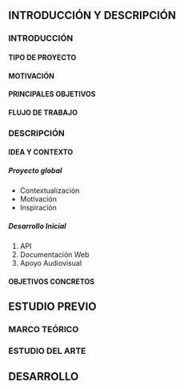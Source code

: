 ## INTRODUCCIÓN Y DESCRIPCIÓN

### INTRODUCCIÓN

#### TIPO DE PROYECTO
#### MOTIVACIÓN
#### PRINCIPALES OBJETIVOS
#### FLUJO DE TRABAJO
### DESCRIPCIÓN
#### IDEA Y CONTEXTO
##### Proyecto global
- Contextualización
- Motivación
- Inspiración
##### Desarrollo Inicial
1. API
2. Documentación Web
3. Apoyo Audiovisual
#### OBJETIVOS CONCRETOS


## ESTUDIO PREVIO
### MARCO TEÓRICO
### ESTUDIO DEL ARTE
## DESARROLLO
